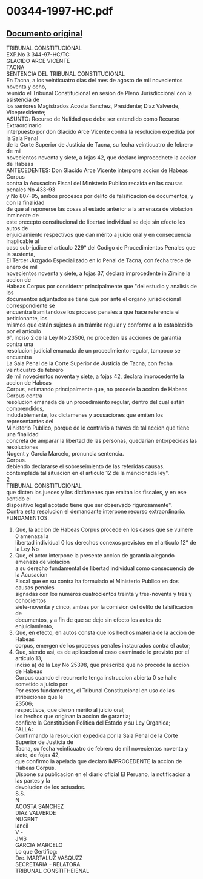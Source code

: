 
00344-1997-HC.pdf
=================
  
[Documento original](https://tc.gob.pe/jurisprudencia/1998/00344-1997-HC.pdf)  
---  
TRIBUNAL CONSTITUCIONAL  
EXP.No 3 344-97-HC/TC  
GLACIDO ARCE VICENTE  
TACNA  
SENTENCIA DEL TRIBUNAL CONSTITUCIONAL  
En Tacna, a los veinticuatro dias del mes de agosto de mil novecientos noventa y ocho,  
reunido el Tribunal Constitucional en sesion de Pleno Jurisdiccional con la asistencia de  
los seniores Magistrados Acosta Sanchez, Presidente; Diaz Valverde, Vicepresidente;  
ASUNTO: Recurso de Nulidad que debe ser entendido como Recurso Extraordinario  
interpuesto por don Glacido Arce Vicente contra la resolucion expedida por la Sala Penal  
de la Corte Superior de Justicia de Tacna, su fecha veinticuatro de febrero de mil  
novecientos noventa y siete, a fojas 42, que declaro improcednete la accion de Habeas  
ANTECEDENTES: Don Glacido Arce Vicente interpone accion de Habeas Corpus  
contra la Acusacion Fiscal del Ministerio Publico recaida en las causas penales No 433-93  
y No 807-95, ambos procesos por delito de falsificacion de documentos, y con la finalidad  
de que al reponerse las cosas al estado anterior a la amenaza de violacion inminente de  
este precepto constitucional de libertad individual se deje sin efecto los autos de  
enjuiciamiento respectivos que dan mérito a juicio oral y en consecuencia inaplicable al  
caso sub-judice el articulo 229° del Codigo de Procedimientos Penales que la sustenta,  
El Tercer Juzgado Especializado en lo Penal de Tacna, con fecha trece de enero de mil  
novecientos noventa y siete, a fojas 37, declara improcedente in Zimine la accion de  
Habeas Corpus por considerar principalmente que "del estudio y analisis de los  
documentos adjuntados se tiene que por ante el organo jurisdiccional correspondiente se  
encuentra tramitandose los proceso penales a que hace referencia el peticionante, los  
mismos que estân sujetos a un trâmite regular y conforme a lo establecido por el articulo  
6°, inciso 2 de la Ley No 23506, no proceden las acciones de garantia contra una  
resolucion judicial emanada de un procedimiento regular, tampoco se encuentra  
La Sala Penal de la Corte Superior de Justicia de Tacna, con fecha veinticuatro de febrero  
de mil novecientos noventa y siete, a fojas 42, declara improcedente la accion de Habeas  
Corpus, estimando principalmente que, no procede la accion de Habeas Corpus contra  
resolucion emanada de un procedimiento regular, dentro del cual estân comprendidos,  
indudablemente, los dictamenes y acusaciones que emiten los representantes del  
Ministerio Publico, porque de lo contrario a través de tal accion que tiene una finalidad  
concreta de amparar la libertad de las personas, quedarian entorpecidas las resoluciones  
Nugent y Garcia Marcelo, pronuncia sentencia.  
Corpus.  
debiendo declararse el sobreseimiento de las referidas causas.  
contemplada tal situacion en el articulo 12 de la mencionada ley".  
2  
TRIBUNAL CONSTITUCIONAL  
que dicten los jueces y los dictâmenes que emitan los fiscales, y en ese sentido el  
dispositivo legal acotado tiene que ser observado rigurosamente".  
Contra esta resolucion el demandante interpone recurso extraordinario.  
FUNDAMENTOS:  
1. Que, la accion de Habeas Corpus procede en los casos que se vulnere 0 amenaza la  
libertad individual 0 los derechos conexos previstos en el articulo 12° de la Ley No  
2. Que, el actor interpone la presente accion de garantia alegando amenaza de violacion  
a su derecho fundamental de libertad individual como consecuencia de la Acusacion  
Fiscal que en su contra ha formulado el Ministerio Publico en dos causas penales  
signadas con los numeros cuatrocientos treinta y tres-noventa y tres y ochocientos  
siete-noventa y cinco, ambas por la comision del delito de falsificacion de  
documentos, y a fin de que se deje sin efecto los autos de enjuiciamiento,  
3. Que, en efecto, en autos consta que los hechos materia de la accion de Habeas  
corpus, emergen de los procesos penales instaurados contra el actor;  
4. Que, siendo asi, es de aplicacion al caso examinado lo previsto por el articulo 13,  
inciso a) de la Ley No 25398, que prescribe que no procede la accion de Habeas  
Corpus cuando el recurrente tenga instruccion abierta 0 se halle sometido a juicio por  
Por estos fundamentos, el Tribunal Constitucional en uso de las atribuciones que le  
23506;  
respectivos, que dieron mérito al juicio oral;  
los hechos que originan la accion de garantia;  
confiere la Constitucion Politica del Estado y su Ley Organica;  
FALLA:  
Confirmando la resolucion expedida por la Sala Penal de la Corte Superior de Justicia de  
Tacna, su fecha veinticuatro de febrero de mil novecientos noventa y siete, de fojas 42,  
que confirmo la apelada que declaro IMPROCEDENTE la accion de Habeas Corpus.  
Dispone su publicacion en el diario oficial El Peruano, la notificacion a las partes y la  
devolucion de los actuados.  
S.S.  
N  
ACOSTA SANCHEZ  
DIAZ VALVERDE  
NUGENT  
lancil  
V  -  
JMS  
GARCIA MARCELO  
Lo que Gertifiog:  
Dre. MARTALUZ VASQUZZ  
SECRETARIA - RELATORA  
TRIBUNAL CONSTITHEIENAL